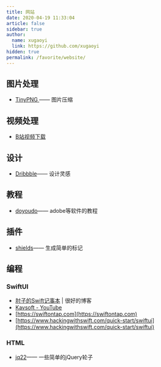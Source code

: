 ```yaml
---
title: 网站
date: 2020-04-19 11:33:04
article: false
sidebar: true
author: 
  name: xugaoyi
  link: https://github.com/xugaoyi
hidden: true
permalink: /favorite/website/
---
```


## 图片处理
- [TinyPNG ](https://tinypng.com/)—— 图片压缩

## 视频处理
- [B站视频下载](https://xbeibeix.com/api/bilibili/#)

## 设计
- [Dribbble](https://dribbble.com/)—— 设计灵感


## 教程
- [doyoudo](https://www.doyoudo.com/free)—— adobe等软件的教程


## 插件
- [shields](https://shields.io/)—— 生成简单的标记




## 编程
### SwiftUI
  - [肘子的Swift记事本](https://www.fatbobman.com) | 很好的博客
  - [Kavsoft - YouTube](https://www.youtube.com/channel/UCsuV4MRk_aB291SrchUVb4w)
  - [https://swiftontap.com](https://swiftontap.com)
  - [https://www.hackingwithswift.com/quick-start/swiftui](https://www.hackingwithswift.com/quick-start/swiftui)

### HTML
- [jq22](https://www.jq22.com/jquery-plugins%E5%B8%83%E5%B1%80-1-jq)—— 一些简单的jQuery轮子